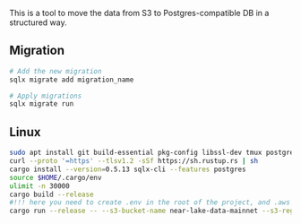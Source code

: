 This is a tool to move the data from S3 to Postgres-compatible DB in a structured way.

## Migration

```bash
# Add the new migration
sqlx migrate add migration_name

# Apply migrations
sqlx migrate run
```

## Linux

```bash
sudo apt install git build-essential pkg-config libssl-dev tmux postgresql-client libpq-dev -y
curl --proto '=https' --tlsv1.2 -sSf https://sh.rustup.rs | sh
cargo install --version=0.5.13 sqlx-cli --features postgres
source $HOME/.cargo/env
ulimit -n 30000
cargo build --release
#!!! here you need to create .env in the root of the project, and .aws in ~
cargo run --release -- --s3-bucket-name near-lake-data-mainnet --s3-region-name eu-central-1 --near-archival-rpc-url https://archival-rpc.mainnet.near.org --start-block-height 9820210
```
